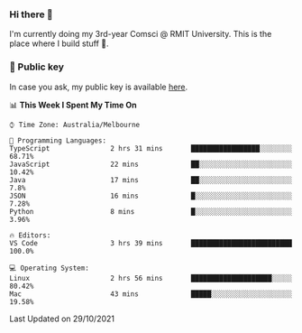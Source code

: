 ### Hi there 👋

I'm currently doing my 3rd-year Comsci @ RMIT University. This is the place where I build stuff 👀. 

### 🔑 Public key

In case you ask, my public key is available [here](https://public.auspham.dev/).

<!--START_SECTION:waka-->
📊 **This Week I Spent My Time On** 

```text
⌚︎ Time Zone: Australia/Melbourne

💬 Programming Languages: 
TypeScript               2 hrs 31 mins       █████████████████░░░░░░░░   68.71% 
JavaScript               22 mins             ██░░░░░░░░░░░░░░░░░░░░░░░   10.42% 
Java                     17 mins             ██░░░░░░░░░░░░░░░░░░░░░░░   7.8% 
JSON                     16 mins             █░░░░░░░░░░░░░░░░░░░░░░░░   7.28% 
Python                   8 mins              █░░░░░░░░░░░░░░░░░░░░░░░░   3.96%

🔥 Editors: 
VS Code                  3 hrs 39 mins       █████████████████████████   100.0%

💻 Operating System: 
Linux                    2 hrs 56 mins       ████████████████████░░░░░   80.42% 
Mac                      43 mins             █████░░░░░░░░░░░░░░░░░░░░   19.58%

```


 Last Updated on 29/10/2021
<!--END_SECTION:waka-->

<!--
**rockmanvnx6/rockmanvnx6** is a ✨ _special_ ✨ repository because its `README.md` (this file) appears on your GitHub profile.

Here are some ideas to get you started:

- 🔭 I’m currently working on ...
- 🌱 I’m currently learning ...
- 👯 I’m looking to collaborate on ...
- 🤔 I’m looking for help with ...
- 💬 Ask me about ...
- 📫 How to reach me: ...
- 😄 Pronouns: ...
- ⚡ Fun fact: ...
-->
